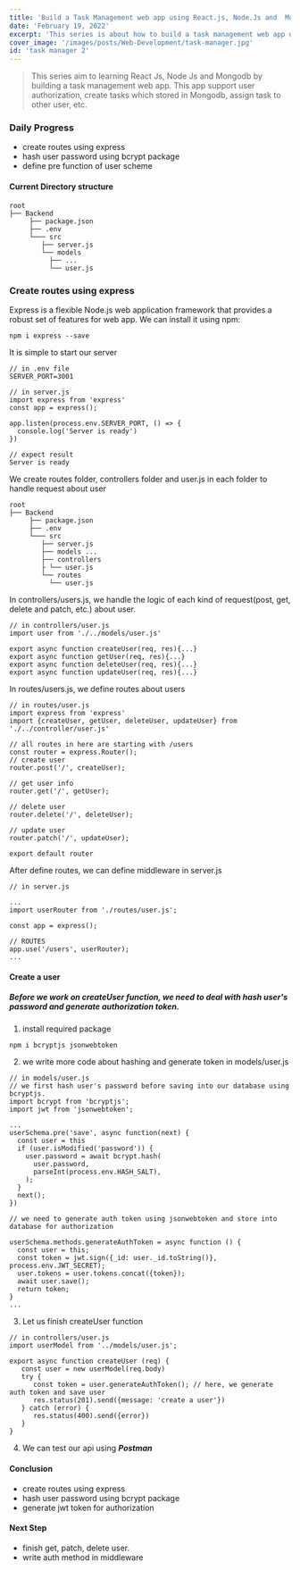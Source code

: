 ```yaml
---
title: 'Build a Task Management web app using React.js, Node.Js and  Mongodb - day 2'
date: 'February 19, 2022'
excerpt: 'This series is about how to build a task management web app use React.Js、Node.Js and Mongodb.'
cover_image: '/images/posts/Web-Development/task-manager.jpg'
id: 'task manager 2'
---
```


> This series aim to learning React Js, Node Js and Mongodb by building a task management web app. 
> This app support user authorization, create tasks which stored in Mongodb, assign task to other user, etc.

### Daily Progress
- create routes using express 
- hash user password using bcrypt package 
- define pre function of user scheme
#### Current Directory structure
```
root
├── Backend
     ├── package.json
     ├── .env
     └─── src
        ├── server.js
        └── models
          ├── ...
          └── user.js
```

### Create routes using express
Express is a flexible Node.js web application framework that provides a robust set of features for web app. We can install it using npm:
```
npm i express --save
```
It is simple to start our server 
```
// in .env file 
SERVER_PORT=3001

// in server.js 
import express from 'express'
const app = express();

app.listen(process.env.SERVER_PORT, () => {
  console.log('Server is ready')
})

// expect result 
Server is ready
```
We create routes folder, controllers folder and user.js in each folder to handle request about user
```
root
├── Backend
     ├── package.json
     ├── .env
     └─── src
        ├── server.js
        ├── models ...
        ├── controllers
        ├ └── user.js
        └── routes
          └── user.js
```
In controllers/users.js, we handle the logic of each kind of request(post, get, delete and patch, etc.) about user. 


```
// in controllers/user.js
import user from './../models/user.js'

export async function createUser(req, res){...}
export async function getUser(req, res){...}
export async function deleteUser(req, res){...}
export async function updateUser(req, res){...}
```
In routes/users.js, we define routes about users
```
// in routes/user.js
import express from 'express'
import {createUser, getUser, deleteUser, updateUser} from './../controller/user.js'

// all routes in here are starting with /users   
const router = express.Router();
// create user 
router.post('/', createUser);

// get user info 
router.get('/', getUser);

// delete user
router.delete('/', deleteUser);

// update user
router.patch('/', updateUser);

export default router
```
After define routes, we can define middleware in server.js

```
// in server.js 

...
import userRouter from './routes/user.js';

const app = express();

// ROUTES
app.use('/users', userRouter);
...
```
#### Create a user
##### Before we work on createUser function, we need to deal with hash user's password and generate authorization token.
1. install required package
```
npm i bcryptjs jsonwebtoken 
```
2. we write more code about hashing and generate token in models/user.js 
```
// in models/user.js 
// we first hash user's password before saving into our database using bcryptjs.
import bcrypt from 'bcryptjs';
import jwt from 'jsonwebtoken';

...
userSchema.pre('save', async function(next) {
  const user = this 
  if (user.isModified('password')) {
    user.password = await bcrypt.hash(
      user.password,
      parseInt(process.env.HASH_SALT),
    );
  }
  next();
})

// we need to generate auth token using jsonwebtoken and store into database for authorization 

userSchema.methods.generateAuthToken = async function () {
  const user = this;
  const token = jwt.sign({_id: user._id.toString()}, process.env.JWT_SECRET);
  user.tokens = user.tokens.concat({token});
  await user.save();
  return token;
}
...

```
3. Let us finish createUser function

```
// in controllers/user.js 
import userModel from '../models/user.js';

export async function createUser (req) {
   const user = new userModel(req.body)
   try {
      const token = user.generateAuthToken(); // here, we generate auth token and save user 
      res.status(201).send({message: 'create a user'})
   } catch (error) {
      res.status(400).send({error})
   }
}
```
4. We can test our api using ***Postman***

#### Conclusion
- create routes using express 
- hash user password using bcrypt package 
- generate jwt token for authorization
#### Next Step
- finish get, patch, delete user.
- write auth method in middleware


